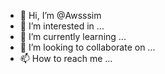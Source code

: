 - 👋 Hi, I’m @Awsssim
- 👀 I’m interested in ...
- 🌱 I’m currently learning ...
- 💞️ I’m looking to collaborate on ...
- 📫 How to reach me ...

<!---
Awsssim/Awsssim is a ✨ special ✨ repository because its `README.md` (this file) appears on your GitHub profile.
You can click the Preview link to take a look at your changes.
--->
